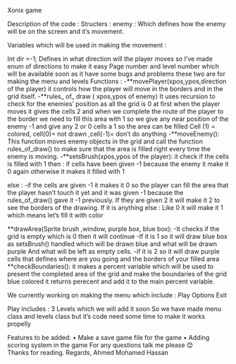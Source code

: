 Xonix game


Description of the code : 
Structers : enemy : 
Which defines how the enemy will be on the screen and it’s movement.

Variables which will be used in making the movement : 

Int dir =-1; 
Defines in what direction will the player moves  so I’ve made enum of directions to make it easy 
Page number and level number which will be available soon as it have some bugs and problems these two are for making the menu and levels
Functions : 
-**movePlayer(xpos,ypos,direction of the player)
it controls how the player will move in the borders and in the grid itself.
-**rules_ of_ draw ( xpos,ypos of enemy)
It uses recursion to check for the enemies’ position as all the grid is 0 at first when the player moves it gives the cells 2  and  when we complete the route of the player to the border we need to fill this area with 1 so we give any near position of the enemy -1 and give any 2 or 0 cells a 1 so the area can be filled 
Cell (1) = colored, cell(0)= not drawn ,cell(-1)= don’t do anything
-**moveEnemy():
This function moves enemy objects in the grid and  call the function rules_of_draw() to make sure that the area is filled right every time the enemy is moving.
-**setsBrush(xpos,ypos of the player):
it check if the cells is filled with 1 then : 
if cells have been given -1 because the enemy it make it 0 again 
otherwise it makes it filled with 1 

else : 
-if the cells are given -1 it makes it 0 so the player can fill the area that the player hasn’t touch it yet  and it was given -1 because the rules_of_draw() gave it -1 previously.
If they are given 2 it will make it 2 to see the borders of the drawing.
If it is anything else : 
Like 0 it will make it 1 which means let’s fill it with color

**drawArea(Sprite  brush ,window, purple box, blue box):
-It checks if the grid is empty which is 0 then it will continue 
-If it is 1 so it will draw blue box as   setsBrush() handled which will be drawn blue and what will be drawn purple
And what will be left as empty cells.
-if it is 2 so it will draw purple cells that defines where are you going and the borders of your filled area
**checkBoundaries():
it makes a percent variable which will be used to present the completed area of the grid and make the boundaries of the grid blue colored
it returns perecent and add it to the  main percent variable.

We currently working on making the menu which include : 
Play 
Options 
Exit 

Play includes :
3 Levels which we will add it soon
So we have made menu class and levels class but it’s code need some time to make it works propelly

Features to be added: 
•	Make a save game file for the game 
•	Adding scoring system in the game 
For any questions talk me please 😊  
Thanks for reading.
	Regards,
Ahmed Mohamed Hassan
